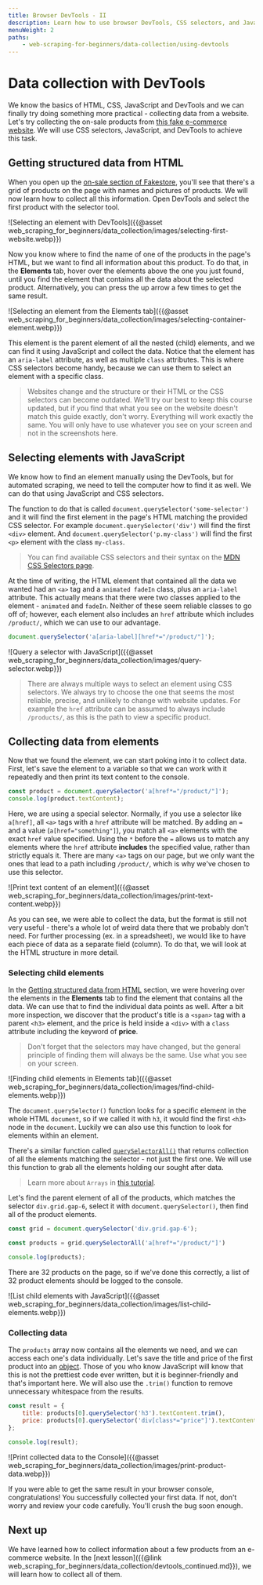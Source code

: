 ```yaml
---
title: Browser DevTools - II
description: Learn how to use browser DevTools, CSS selectors, and JavaScript via the DevTools console to collect data from a website.
menuWeight: 2
paths:
    - web-scraping-for-beginners/data-collection/using-devtools
---
```


# [](#devtools-data-collection) Data collection with DevTools

We know the basics of HTML, CSS, JavaScript and DevTools and we can finally try doing something more practical - collecting data from a website. Let's try collecting the on-sale products from [this fake e-commerce website](https://demo-webstore.apify.org/). We will use CSS selectors, JavaScript, and DevTools to achieve this task.

## [](#getting-structured-data) Getting structured data from HTML

When you open up the [on-sale section of Fakestore](https://demo-webstore.apify.org/search/on-sale), you'll see that there's a grid of products on the page with names and pictures of products. We will now learn how to collect all this information. Open DevTools and select the first product with the selector tool.

![Selecting an element with DevTools]({{@asset web_scraping_for_beginners/data_collection/images/selecting-first-website.webp}})

Now you know where to find the name of one of the products in the page's HTML, but we want to find all information about this product. To do that, in the **Elements** tab, hover over the elements above the one you just found, until you find the element that contains all the data about the selected product. Alternatively, you can press the up arrow a few times to get the same result.

![Selecting an element from the Elements tab]({{@asset web_scraping_for_beginners/data_collection/images/selecting-container-element.webp}})

This element is the parent element of all the nested (child) elements, and we can find it using JavaScript and collect the data. Notice that the element has an `aria-label` attribute, as well as multiple `class` attributes. This is where CSS selectors become handy, because we can use them to select an element with a specific class.

> Websites change and the structure or their HTML or the CSS selectors can become outdated. We'll try our best to keep this course updated, but if you find that what you see on the website doesn't match this guide exactly, don't worry. Everything will work exactly the same. You will only have to use whatever you see on your screen and not in the screenshots here.

## [](#selecting-elements) Selecting elements with JavaScript

We know how to find an element manually using the DevTools, but for automated scraping, we need to tell the computer how to find it as well. We can do that using JavaScript and CSS selectors.

The function to do that is called `document.querySelector('some-selector')` and it will find the first element in the page's HTML matching the provided CSS selector. For example `document.querySelector('div')` will find the first `<div>` element. And `document.querySelector('p.my-class')` will find the first `<p>` element with the class `my-class`.

> You can find available CSS selectors and their syntax on the [MDN CSS Selectors page](https://developer.mozilla.org/en-US/docs/Web/CSS/CSS_Selectors).

At the time of writing, the HTML element that contained all the data we wanted had an `<a>` tag and a `animated fadeIn` class, plus an `aria-label` attribute. This actually means that there were two classes applied to the element - `animated` and `fadeIn`. Neither of these seem reliable classes to go off of; however, each element also includes an `href` attribute which includes `/product/`, which we can use to our advantage.

```JavaScript
document.querySelector('a[aria-label][href*="/product/"]');
```

![Query a selector with JavaScript]({{@asset web_scraping_for_beginners/data_collection/images/query-selector.webp}})

> There are always multiple ways to select an element using CSS selectors. We always try to choose the one that seems the most reliable, precise, and unlikely to change with website updates. For example the `href` attribute can be assumed to always include `/products/`, as this is the path to view a specific product.

## [](#collecting-from-elements) Collecting data from elements

Now that we found the element, we can start poking into it to collect data. First, let's save the element to a variable so that we can work with it repeatedly and then print its text content to the console.

```JavaScript
const product = document.querySelector('a[href*="/product/"]');
console.log(product.textContent);
```

Here, we are using a special selector. Normally, if you use a selector like `a[href]`, all `<a>` tags with a `href` attribute will be matched. By adding an `=` and a value (`a[href="something"]`), you match all `<a>` elements with the exact `href` value specified. Using the `*` before the `=` allows us to match any elements where the `href` attribute **includes** the specified value, rather than strictly equals it. There are many `<a>` tags on our page, but we only want the ones that lead to a path including `/product/`, which is why we've chosen to use this selector.

![Print text content of an element]({{@asset web_scraping_for_beginners/data_collection/images/print-text-content.webp}})

As you can see, we were able to collect the data, but the format is still not very useful - there's a whole lot of weird data there that we probably don't need. For further processing (ex. in a spreadsheet), we would like to have each piece of data as a separate field (column). To do that, we will look at the HTML structure in more detail.

### [](#selecting-child-elements) Selecting child elements

In the [Getting structured data from HTML](#getting-structured-data-from-html) section, we were hovering over the elements in the **Elements** tab to find the element that contains all the data. We can use that to find the individual data points as well. After a bit more inspection, we discover that the product's title is a `<span>` tag with a parent `<h3>` element, and the price is held inside a `<div>` with a `class` attribute including the keyword of **price**.

> Don't forget that the selectors may have changed, but the general principle of finding them will always be the same. Use what you see on your screen.

![Finding child elements in Elements tab]({{@asset web_scraping_for_beginners/data_collection/images/find-child-elements.webp}})

The `document.querySelector()` function looks for a specific element in the whole HTML `document`, so if we called it with `h3`, it would find the first `<h3>` node in the `document`. Luckily we can also use this function to look for elements within an element.

There's a similar function called [`querySelectorAll()`](https://javascript.info/searching-elements-dom#querySelectorAll) that returns collection of all the elements matching the selector - not just the first one. We will use this function to grab all the elements holding our sought after data.

> Learn more about `Arrays` in [this tutorial](https://javascript.info/array).

Let's find the parent element of all of the products, which matches the selector `div.grid.gap-6`, select it with `document.querySelector()`, then find all of the product elements.

```JavaScript
const grid = document.querySelector('div.grid.gap-6');

const products = grid.querySelectorAll('a[href*="/product/"]')

console.log(products);
```

There are 32 products on the page, so if we've done this correctly, a list of 32 product elements should be logged to the console.

![List child elements with JavaScript]({{@asset web_scraping_for_beginners/data_collection/images/list-child-elements.webp}})

### [](#collecting-data) Collecting data

The `products` array now contains all the elements we need, and we can access each one's data individually. Let's save the title and price of the first product into an [object](https://javascript.info/object). Those of you who know JavaScript will know that this is not the prettiest code ever written, but it is beginner-friendly and that's important here. We will also use the `.trim()` function to remove unnecessary whitespace from the results.

```JavaScript
const result = {
    title: products[0].querySelector('h3').textContent.trim(),
    price: products[0].querySelector('div[class*="price"]').textContent.trim(),
};

console.log(result);
```

![Print collected data to the Console]({{@asset web_scraping_for_beginners/data_collection/images/print-product-data.webp}})

If you were able to get the same result in your browser console, congratulations! You successfully collected your first data. If not, don't worry and review your code carefully. You'll crush the bug soon enough.

## [](#next) Next up

We have learned how to collect information about a few products from an e-commerce website. In the [next lesson]({{@link web_scraping_for_beginners/data_collection/devtools_continued.md}}), we will learn how to collect all of them.
